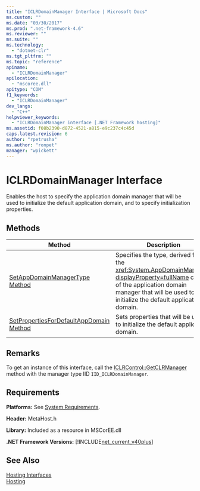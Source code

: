 ```yaml
---
title: "ICLRDomainManager Interface | Microsoft Docs"
ms.custom: ""
ms.date: "03/30/2017"
ms.prod: ".net-framework-4.6"
ms.reviewer: ""
ms.suite: ""
ms.technology: 
  - "dotnet-clr"
ms.tgt_pltfrm: ""
ms.topic: "reference"
apiname: 
  - "ICLRDomainManager"
apilocation: 
  - "mscoree.dll"
apitype: "COM"
f1_keywords: 
  - "ICLRDomainManager"
dev_langs: 
  - "C++"
helpviewer_keywords: 
  - "ICLRDomainManager interface [.NET Framework hosting]"
ms.assetid: f08b2390-d872-4521-a815-e9c237c4c45d
caps.latest.revision: 6
author: "rpetrusha"
ms.author: "ronpet"
manager: "wpickett"
---
```

# ICLRDomainManager Interface
Enables the host to specify the application domain manager that will be used to initialize the default application domain, and to specify initialization properties.  
  
## Methods  
  
|Method|Description|  
|------------|-----------------|  
|[SetAppDomainManagerType Method](../../../../docs/framework/unmanaged-api/hosting/iclrdomainmanager-setappdomainmanagertype-method.md)|Specifies the type, derived from the <xref:System.AppDomainManager?displayProperty=fullName> class, of the application domain manager that will be used to initialize the default application domain.|  
|[SetPropertiesForDefaultAppDomain Method](../../../../docs/framework/unmanaged-api/hosting/iclrdomainmanager-setpropertiesfordefaultappdomain-method.md)|Sets properties that will be used to initialize the default application domain.|  
  
## Remarks  
 To get an instance of this interface, call the [ICLRControl::GetCLRManager](../../../../docs/framework/unmanaged-api/hosting/iclrcontrol-getclrmanager-method.md) method with the manager type IID `IID_ICLRDomainManager`.  
  
## Requirements  
 **Platforms:** See [System Requirements](../../../../docs/framework/getting-started/system-requirements.md).  
  
 **Header:** MetaHost.h  
  
 **Library:** Included as a resource in MSCorEE.dll  
  
 **.NET Framework Versions:** [!INCLUDE[net_current_v40plus](../../../../includes/net-current-v40plus-md.md)]  
  
## See Also  
 [Hosting Interfaces](../../../../docs/framework/unmanaged-api/hosting/hosting-interfaces.md)   
 [Hosting](../../../../docs/framework/unmanaged-api/hosting/hosting-unmanaged-api-reference.md)